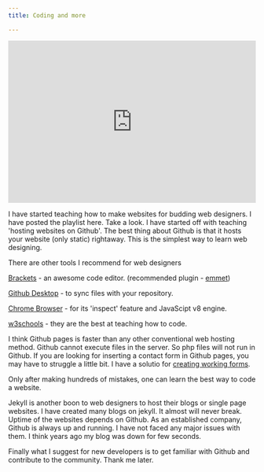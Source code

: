 ```yaml
---
title: Coding and more

---
```


<iframe width="100%" height="330" src="https://www.youtube.com/embed/bwThn0rxv7M?list=PLm_Qt4aKpfKijgP0rDH7FSJOlS9IBGbT1" frameborder="0" allowfullscreen></iframe>

I have started teaching how to make websites for budding web designers. I have posted the playlist here. Take a look. I have started off with teaching 'hosting websites on Github'. The best thing about Github is that it hosts your website (only static) rightaway. This is the simplest way to learn web designing. 

There are other tools I recommend for web designers 

[Brackets](http://brackets.io) - an awesome code editor. (recommended plugin - [emmet](http://emmet.io/download/))

[Github Desktop](https://desktop.github.com/) - to sync files with your repository.

[Chrome Browser](https://www.google.com/chrome/) - for its 'inspect' feature and JavaScipt v8 engine.

[w3schools](www.w3schools.com/) - they are the best at teaching how to code.

I think Github pages is faster than any other conventional web hosting method. Github cannot execute files in the server. So php files will not run in Github. If you are looking for inserting a contact form in Github pages, you may have to struggle a little bit.
I have a solutio for [creating working forms](https://www.youtube.com/watch?v=IP6HsgwQkvs).

Only after making hundreds of mistakes, one can learn the best way to code a website.

Jekyll is another boon to web designers to host their blogs or single page websites. I have created many blogs on jekyll. It almost will never break. Uptime of the websites depends on Github. As an established company, Github is always up and running. I have not faced any major issues with them. I think years ago my blog was down for few seconds.

Finally what I suggest for new developers is to get familiar with Github and contribute to the community. Thank me later.

